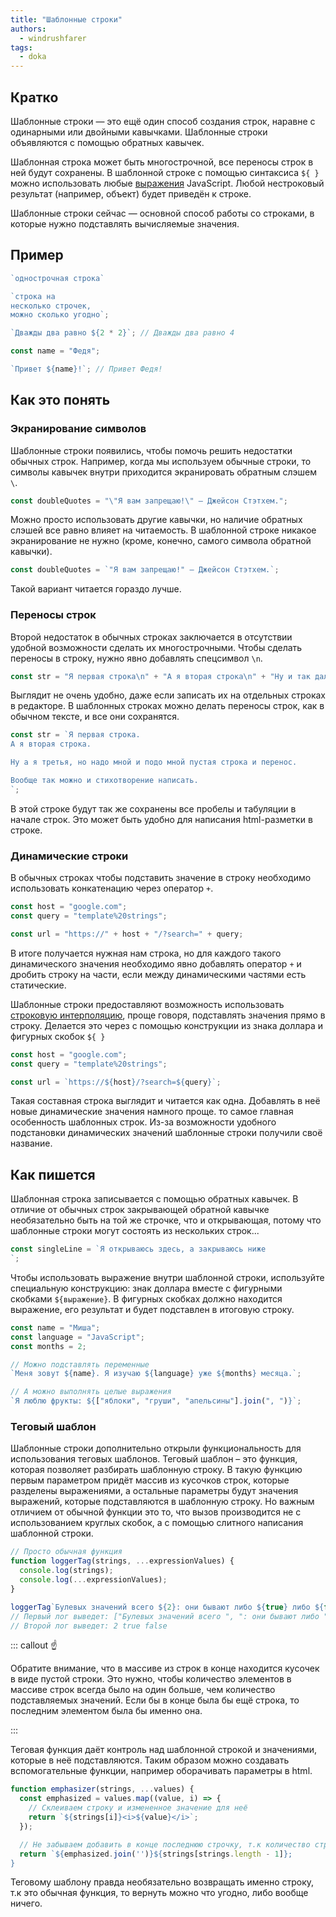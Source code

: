 ```yaml
---
title: "Шаблонные строки"
authors:
  - windrushfarer
tags:
  - doka
---
```


## Кратко

Шаблонные строки — это ещё один способ создания строк, наравне с одинарными или двойными кавычками. Шаблонные строки объявляются с помощью обратных кавычек.

Шаблонная строка может быть многострочной, все переносы строк в ней будут сохранены. В шаблонной строке с помощью синтаксиса `${ }` можно использовать любые [выражения](/js/expressions-vs-statements) JavaScript. Любой нестроковый результат (например, объект) будет приведён к строке.

Шаблонные строки сейчас — основной способ работы со строками, в которые нужно подставлять вычисляемые значения.

## Пример

```js
`однострочная строка`

`строка на
несколько строчек,
можно сколько угодно`;

`Дважды два равно ${2 * 2}`; // Дважды два равно 4

const name = "Федя";

`Привет ${name}!`; // Привет Федя!
```

## Как это понять

### Экранирование символов

Шаблонные строки появились, чтобы помочь решить недостатки обычных строк. Например, когда мы используем обычные строки, то символы кавычек внутри приходится экранировать обратным слэшем `\`.

```js
const doubleQuotes = "\"Я вам запрещаю!\" – Джейсон Стэтхем.";
```

Можно просто использовать другие кавычки, но наличие обратных слэшей все равно влияет на читаемость. В шаблонной строке никакое экранирование не нужно (кроме, конечно, самого символа обратной кавычки).

```js
const doubleQuotes = `"Я вам запрещаю!" – Джейсон Стэтхем.`;
```

Такой вариант читается гораздо лучше.

### Переносы строк

Второй недостаток в обычных строках заключается в отсутствии удобной возможности сделать их многострочными. Чтобы сделать переносы в строку, нужно явно добавлять спецсимвол `\n`.

```js
const str = "Я первая строка\n" + "А я вторая строка\n" + "Ну и так далее";
```

Выглядит не очень удобно, даже если записать их на отдельных строках в редакторе. В шаблонных строках можно делать переносы строк, как в обычном тексте, и все они сохранятся.

```js
const str = `Я первая строка.
А я вторая строка.

Ну а я третья, но надо мной и подо мной пустая строка и перенос.

Вообще так можно и стихотворение написать.
`;
```

В этой строке будут так же сохранены все пробелы и табуляции в начале строк. Это может быть удобно для написания html-разметки в строке.

### Динамические строки

В обычных строках чтобы подставить значение в строку необходимо использовать конкатенацию через оператор `+`.

```js
const host = "google.com";
const query = "template%20strings";

const url = "https://" + host + "/?search=" + query;
```

В итоге получается нужная нам строка, но для каждого такого динамического значения необходимо явно добавлять оператор `+` и дробить строку на части, если между динамическими частями есть статические.

Шаблонные строки предоставляют возможность использовать [строковую интерполяцию](https://en.wikipedia.org/wiki/String_interpolation), проще говоря, подставлять значения прямо в строку. Делается это через с помощью конструкции из знака доллара и фигурных скобок `${ }`

```js
const host = "google.com";
const query = "template%20strings";

const url = `https://${host}/?search=${query}`;
```

Такая составная строка выглядит и читается как одна. Добавлять в неё новые динамические значения намного проще. то самое главная особенность шаблонных строк. Из-за возможности удобного подстановки динамических значений шаблонные строки получили своё название.

## Как пишется

Шаблонная строка записывается с помощью обратных кавычек. В отличие от обычных строк закрывающей обратной кавычке необязательно быть на той же строчке, что и открывающая, потому что шаблонные строки могут состоять из нескольких строк...

```js
const singleLine = `Я открываюсь здесь, а закрываюсь ниже
`;
```

Чтобы использовать выражение внутри шаблонной строки, используйте специальную конструкцию: знак доллара вместе с фигурными скобками `${выражение}`. В фигурных скобках должно находится выражение, его результат и будет подставлен в итоговую строку.

```js
const name = "Миша";
const language = "JavaScript";
const months = 2;

// Можно подставлять переменные
`Меня зовут ${name}. Я изучаю ${language} уже ${months} месяца.`;

// А можно выполнять целые выражения
`Я люблю фрукты: ${["яблоки", "груши", "апельсины"].join(", ")}`;
```

### Теговый шаблон

Шаблонные строки дополнительно открыли функциональность для использования теговых шаблонов. Теговый шаблон – это функция, которая позволяет разбирать шаблонную строку. В такую функцию первым параметром придёт массив из кусочков строк, которые разделены выражениями, а остальные параметры будут значения выражений, которые подставляются в шаблонную строку. Но важным отличием от обычной функции это то, что вызов производится не с использованием круглых скобок, а с помощью слитного написания шаблонной строки.

```js
// Просто обычная функция
function loggerTag(strings, ...expressionValues) {
  console.log(strings);
  console.log(...expressionValues);
}

loggerTag`Булевых значений всего ${2}: они бывают либо ${true} либо ${false}`;
// Первый лог выведет: ["Булевых значений всего ", ": они бывают либо ", " либо ", ""]
// Второй лог выведет: 2 true false
```

::: callout ☝️

Обратите внимание, что в массиве из строк в конце находится кусочек в виде пустой строки. Это нужно, чтобы количество элементов в массиве строк всегда было на один больше, чем количество подставляемых значений. Если бы в конце была бы ещё строка, то последним элементом была бы именно она.

:::

Теговая функция даёт контроль над шаблонной строкой и значениями, которые в неё подставляются. Таким образом можно создавать вспомогательные функции, например оборачивать параметры в html.

```js
function emphasizer(strings, ...values) {
  const emphasized = values.map((value, i) => {
    // Склеиваем строку и измененное значение для неё
    return `${strings[i]}<i>${value}</i>`;
  });

  // Не забываем добавить в конце последнюю строчку, т.к количество строк больше выражений
  return `${emphasized.join('')}${strings[strings.length - 1]};
}
```

Теговому шаблону правда необязательно возвращать именно строку, т.к это обычная функция, то вернуть можно что угодно, либо вообще ничего.
